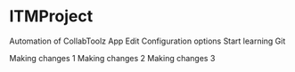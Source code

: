 # ITMProject
 Automation of CollabToolz App
Edit Configuration options
Start learning Git

Making changes 1
Making changes 2
Making changes 3
